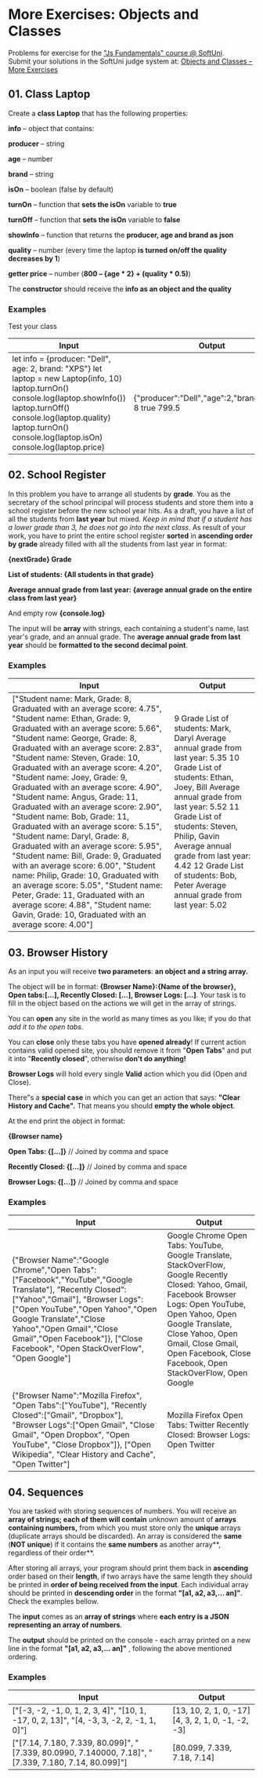 More Exercises: Objects and Classes
==================================

Problems for exercise for the ["Js Fundamentals" course \@
SoftUni](https://softuni.bg/trainings/2343/js-fundamentals-may-2019).  
Submit your solutions in the SoftUni judge system at: [Objects and Classes –
More
Exercises](https://judge.softuni.bg/Contests/1318/Objects-and-Classes-More-Exercises)

01\. Class Laptop
------------

Create a **class Laptop** that has the following properties:

**info** – object that contains:

**producer** – string

**age** – number

**brand** – string

**isOn** – boolean (false by default)

**turnOn** – function that **sets the isOn** variable to **true**

**turnOff** – function that **sets the isOn** variable to **false**

**showInfo** – function that returns the **producer, age and brand as json**

**quality** – number (every time the laptop **is turned on/off the quality
decreases by 1**)

**getter price** – number (**800 – {age \* 2} + (quality \* 0.5)**)

The **constructor** should receive the **info as an object and the quality**

### Examples

Test your class

| **Input**                                                                                                                                                                                                                                            | **Output**                                             |
|------------------------------------------------------------------------------------------------------------------------------------------------------------------------------------------------------------------------------------------------------|--------------------------------------------------------|
| let info = {producer: "Dell", age: 2, brand: "XPS"} let laptop = new Laptop(info, 10) laptop.turnOn() console.log(laptop.showInfo()) laptop.turnOff() console.log(laptop.quality) laptop.turnOn() console.log(laptop.isOn) console.log(laptop.price) | {"producer":"Dell","age":2,"brand":"XPS"} 8 true 799.5 |

02\. School Register
---------------

In this problem you have to arrange all students by **grade**. You as the
secretary of the school principal will process students and store them into a
school register before the new school year hits. As a draft, you have a list of
all the students from **last year** but mixed. *Кeep in mind that if a student
has a lower grade than 3, he does not go into the next class*. As result of your
work, you have to print the entire school register **sorted** in **ascending
order by grade** already filled with all the students from last year in format:

**{nextGrade} Grade**

**List of students: {All students in that grade}**

**Average annual grade from last year: {average annual grade on the entire class
from last year}**

And empty row **{console.log}**

The input will be **array** with strings, each containing a student's name, last
year's grade, and an annual grade. The **average annual grade from last year**
should be **formatted to the second decimal point**.

### Examples

| **Input**                                                                                                                                                                                                                                                                                                                                                                                                                                                                                                                                                                                                                                                                                                                                                                                                                                                                                            | **Output**                                                                                                                                                                                                                                                                                                                                        |
|------------------------------------------------------------------------------------------------------------------------------------------------------------------------------------------------------------------------------------------------------------------------------------------------------------------------------------------------------------------------------------------------------------------------------------------------------------------------------------------------------------------------------------------------------------------------------------------------------------------------------------------------------------------------------------------------------------------------------------------------------------------------------------------------------------------------------------------------------------------------------------------------------|---------------------------------------------------------------------------------------------------------------------------------------------------------------------------------------------------------------------------------------------------------------------------------------------------------------------------------------------------|
| ["Student name: Mark, Grade: 8, Graduated with an average score: 4.75", "Student name: Ethan, Grade: 9, Graduated with an average score: 5.66", "Student name: George, Grade: 8, Graduated with an average score: 2.83", "Student name: Steven, Grade: 10, Graduated with an average score: 4.20", "Student name: Joey, Grade: 9, Graduated with an average score: 4.90", "Student name: Angus, Grade: 11, Graduated with an average score: 2.90", "Student name: Bob, Grade: 11, Graduated with an average score: 5.15", "Student name: Daryl, Grade: 8, Graduated with an average score: 5.95", "Student name: Bill, Grade: 9, Graduated with an average score: 6.00", "Student name: Philip, Grade: 10, Graduated with an average score: 5.05", "Student name: Peter, Grade: 11, Graduated with an average score: 4.88", "Student name: Gavin, Grade: 10, Graduated with an average score: 4.00"] | 9 Grade List of students: Mark, Daryl Average annual grade from last year: 5.35 10 Grade List of students: Ethan, Joey, Bill Average annual grade from last year: 5.52 11 Grade List of students: Steven, Philip, Gavin Average annual grade from last year: 4.42 12 Grade List of students: Bob, Peter Average annual grade from last year: 5.02 |

03\. Browser History
---------------

As an input you will receive **two parameters**: **an object and a string array.**

The object will be in format: **{Browser Name}:{Name of the browser}, Open
tabs:[…], Recently Closed: […], Browser Logs: […]**. Your task is to fill in the
object based on the actions we will get in the array of strings.

You can **open** any site in the world as many times as you like; if you do that
*add it to the open tabs*.

You can **close** only these tabs you have **opened already**! If current action
contains valid opened site, you should remove it from "**Open Tabs**" and put it
into "**Recently closed**", otherwise **don't do anything!**

**Browser Logs** will hold every single **Valid** action which you did (Open and
Close).

There"s a **special case** in which you can get an action that says: **"Clear
History and Cache".** That means you should **empty the whole object**.

At the end print the object in format:

**{Browser name}**

**Open Tabs: {[…]}** // Joined by comma and space

**Recently Closed: {[…]}** // Joined by comma and space

**Browser Logs: {[…]}** // Joined by comma and space

### Examples

| **Input**                                                                                                                                                                                                                                                                                                           | **Output**                                                                                                                                                                                                                                                                            |
|---------------------------------------------------------------------------------------------------------------------------------------------------------------------------------------------------------------------------------------------------------------------------------------------------------------------|---------------------------------------------------------------------------------------------------------------------------------------------------------------------------------------------------------------------------------------------------------------------------------------|
| {"Browser Name":"Google Chrome","Open Tabs":["Facebook","YouTube","Google Translate"], "Recently Closed":["Yahoo","Gmail"], "Browser Logs":["Open YouTube","Open Yahoo","Open Google Translate","Close Yahoo","Open Gmail","Close Gmail","Open Facebook"]}, ["Close Facebook", "Open StackOverFlow", "Open Google"] | Google Chrome Open Tabs: YouTube, Google Translate, StackOverFlow, Google Recently Closed: Yahoo, Gmail, Facebook Browser Logs: Open YouTube, Open Yahoo, Open Google Translate, Close Yahoo, Open Gmail, Close Gmail, Open Facebook, Close Facebook, Open StackOverFlow, Open Google |
| {"Browser Name":"Mozilla Firefox", "Open Tabs":["YouTube"], "Recently Closed":["Gmail", "Dropbox"], "Browser Logs":["Open Gmail", "Close Gmail", "Open Dropbox", "Open YouTube", "Close Dropbox"]}, ["Open Wikipedia", "Clear History and Cache", "Open Twitter"]                                                   | Mozilla Firefox Open Tabs: Twitter Recently Closed: Browser Logs: Open Twitter                                                                                                                                                                                                        |

04\. Sequences
---------

You are tasked with storing sequences of numbers. You will receive an **array of
strings; each of them will contain** unknown amount of **arrays containing
numbers,** from which you must store only the **unique** arrays (duplicate
arrays should be discarded). An array is considered the **same** (**NOT
unique**) if it contains the **same numbers** as another array**, regardless of
their order**.

After storing all arrays, your program should print them back in **ascending**
order based on their **length**, if two arrays have the same length they should
be printed in **order of being received from the input**. Each individual array
should be printed in **descending order** in the format **"[a1, a2, a3,… an]"**.
Check the examples bellow.

The **input** comes as an **array of strings** where **each entry is a JSON
representing an array of numbers**.

The **output** should be printed on the console - each array printed on a new
line in the format **"[a1, a2, a3,… an]"** , following the above mentioned
ordering.

### Examples

| **Input**                                                                                            | **Output**                                         |
|------------------------------------------------------------------------------------------------------|----------------------------------------------------|
| ["[-3, -2, -1, 0, 1, 2, 3, 4]", "[10, 1, -17, 0, 2, 13]", "[4, -3, 3, -2, 2, -1, 1, 0]"]             | [13, 10, 2, 1, 0, -17] [4, 3, 2, 1, 0, -1, -2, -3] |
| ["[7.14, 7.180, 7.339, 80.099]", "[7.339, 80.0990, 7.140000, 7.18]", "[7.339, 7.180, 7.14, 80.099]"] | [80.099, 7.339, 7.18, 7.14]                        |
